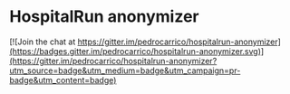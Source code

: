 # HospitalRun anonymizer

[![Join the chat at https://gitter.im/pedrocarrico/hospitalrun-anonymizer](https://badges.gitter.im/pedrocarrico/hospitalrun-anonymizer.svg)](https://gitter.im/pedrocarrico/hospitalrun-anonymizer?utm_source=badge&utm_medium=badge&utm_campaign=pr-badge&utm_content=badge)
